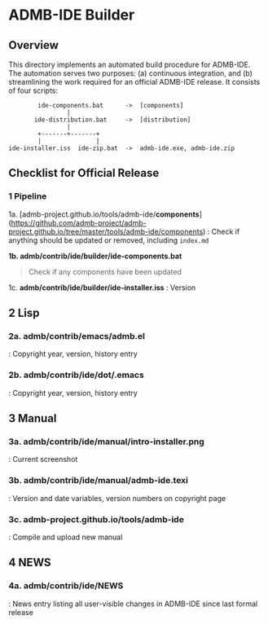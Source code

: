 # ADMB-IDE Builder

## Overview

This directory implements an automated build procedure for ADMB-IDE. The
automation serves two purposes: (a) continuous integration, and (b) streamlining
the work required for an official ADMB-IDE release. It consists of four scripts:

```
        ide-components.bat      ->  [components]
                |
       ide-distribution.bat     ->  [distribution]
                |
        +-------+-------+
        |               |
ide-installer.iss  ide-zip.bat  ->  admb-ide.exe, admb-ide.zip
```

## Checklist for Official Release

### 1 Pipeline

1a. [admb-project.github.io/tools/admb-ide/**components**]
(https://github.com/admb-project/admb-project.github.io/tree/master/tools/admb-ide/components)
: Check if anything should be updated or removed, including `index.md`

**1b. admb/contrib/ide/builder/ide-components.bat**
> Check if any components have been updated

1c. **admb/contrib/ide/builder/ide-installer.iss**
: Version

## 2 Lisp

### 2a. admb/contrib/emacs/admb.el
: Copyright year, version, history entry

### 2b. admb/contrib/ide/dot/.emacs
: Copyright year, version, history entry

## 3 Manual

### 3a. admb/contrib/ide/manual/intro-installer.png
: Current screenshot

### 3b. admb/contrib/ide/manual/admb-ide.texi
: Version and date variables, version numbers on copyright page

### 3c. admb-project.github.io/tools/admb-ide
: Compile and upload new manual

## 4 NEWS

### 4a. admb/contrib/ide/NEWS
: News entry listing all user-visible changes in ADMB-IDE since last formal
release
